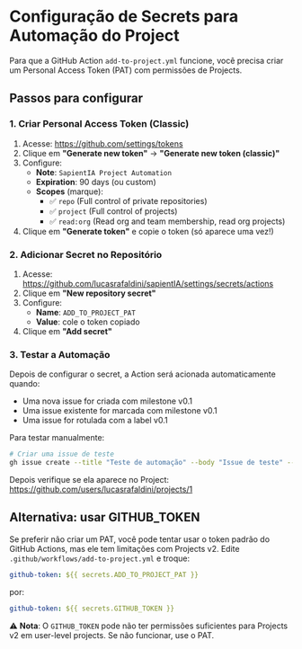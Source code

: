 # Configuração de Secrets para Automação do Project

Para que a GitHub Action `add-to-project.yml` funcione, você precisa criar um Personal Access Token (PAT) com permissões de Projects.

## Passos para configurar

### 1. Criar Personal Access Token (Classic)

1. Acesse: https://github.com/settings/tokens
2. Clique em **"Generate new token"** → **"Generate new token (classic)"**
3. Configure:
   - **Note**: `SapientIA Project Automation`
   - **Expiration**: 90 days (ou custom)
   - **Scopes** (marque):
     - ✅ `repo` (Full control of private repositories)
     - ✅ `project` (Full control of projects)
     - ✅ `read:org` (Read org and team membership, read org projects)
4. Clique em **"Generate token"** e copie o token (só aparece uma vez!)

### 2. Adicionar Secret no Repositório

1. Acesse: https://github.com/lucasrafaldini/sapientIA/settings/secrets/actions
2. Clique em **"New repository secret"**
3. Configure:
   - **Name**: `ADD_TO_PROJECT_PAT`
   - **Value**: cole o token copiado
4. Clique em **"Add secret"**

### 3. Testar a Automação

Depois de configurar o secret, a Action será acionada automaticamente quando:

- Uma nova issue for criada com milestone v0.1
- Uma issue existente for marcada com milestone v0.1
- Uma issue for rotulada com a label v0.1

Para testar manualmente:

```bash
# Criar uma issue de teste
gh issue create --title "Teste de automação" --body "Issue de teste" --milestone "v0.1"
```

Depois verifique se ela aparece no Project: https://github.com/users/lucasrafaldini/projects/1

## Alternativa: usar GITHUB_TOKEN

Se preferir não criar um PAT, você pode tentar usar o token padrão do GitHub Actions, mas ele tem limitações com Projects v2. Edite `.github/workflows/add-to-project.yml` e troque:

```yaml
github-token: ${{ secrets.ADD_TO_PROJECT_PAT }}
```

por:

```yaml
github-token: ${{ secrets.GITHUB_TOKEN }}
```

⚠️ **Nota**: O `GITHUB_TOKEN` pode não ter permissões suficientes para Projects v2 em user-level projects. Se não funcionar, use o PAT.
